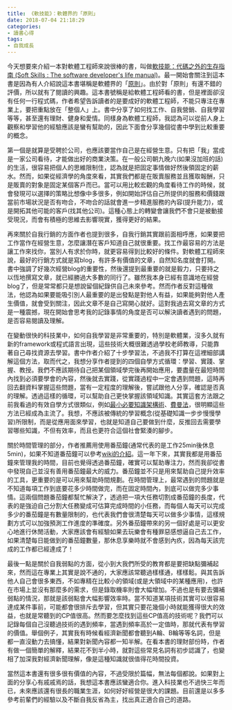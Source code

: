 ```yaml
---
title: 《軟技能》：軟體界的「原則」
date: 2018-07-04 21:18:29
categories:
- 讀書心得
tags:
- 自我成長
---
```

今天想要來介紹一本對軟體工程師來說很棒的書，叫做[軟技能：代碼之外的生存指南 (Soft Skills : The software developer's life manual)](https://www.tenlong.com.tw/products/9787115429476)。最一開始會關注到這本書是因為有人介紹說這本書堪稱是軟體界的「[原則](http://www.books.com.tw/products/0010782941)」。由於對「原則」有還不錯的評價，所以就有了閱讀的興趣。這本書號稱是給軟體工程師看的書，但是裡面卻沒有任何一行程式碼，作者希望告訴讀者的是要成好的軟體工程師，不能只專注在專業上，要把重點放在「整個人」上。書中分享了如何找工作、自我營銷、自我學習等等，甚至還有理財、健身和愛情。同樣身為軟體工程師，我認為可以從前人身上觀察和學習他的經驗應該是蠻有幫助的，因此下面會分享幾個從書中學到比較重要的概念。

第一個是就算是受聘於公司，也應該要當作自己是在經營生意。只有把「我」當成是一家公司看待，才能做出好的商業決策。在一般公司朝九晚六(如果沒加班的話)的生活，很容易把個人的思維限制住，認為就是把固定事情做好然後領固定的薪水。然而，如果從經濟學的角度來看，其實我們都是在販賣服務並且獲取報酬，只是販賣的對象是固定某個客戶而已。當可以用比較宏觀的角度看待工作的時候，就會發現可以選擇的策略比想像中多很多，例如開始評估自己所提供的服務和價錢跟當前市場狀況是否有吻合，不吻合的話就會進一步精進服務的內容(提升能力)，或是開拓其他可能的客戶(找其他公司)。這種心態上的轉變會讓我們不會只是被動接受現況，而會有積極的思維去影響現實，獲得更好的結果。

再來關於自我行銷的方面作者也提到很多，自我行銷其實跟前面相呼應，如果要把工作當作在經營生意，怎麼讓潛在客戶知道自己就很重要。找工作最容易的方法是讓工作來找你，當別人有求於你時，就更容易得到比較好的條件。對軟體工程師來說，最好的行銷方式就是寫blog，有許多有價值的文章，自然知名度就會打開。書中強調了好幾次經營blog的重要性，然後還提到最重要的就是毅力，只要持之以恆地撰寫文章，就已經勝過大多數的同行了。雖然我本身已經有意識地在經營blog了，但是常常都只是想說留個紀錄供自己未來參考。然而作者反對這種做法，他認為如果要能吸引別人最重要的是出發點是對他人有益，如果能夠對他人產生價值，就會受到關注，因此文章不是自己寫開心就好。這對我過去寫文章的方式是一種震撼，現在開始會思考我的記錄事情的角度是否可以解決讀者遇到的問題，是否容易閱讀及理解。

在變動很快的科技業中，如何自我學習是非常重要的，特別是軟體業，沒多久就有新的framework或程式語言出現，這些技術大概很難透過學校老師教導，只能靠著自己尋找資源去學習。書中作者介紹了十步學習法，不過我不打算在這裡細部講解這個方法，取而代之，我想分享作者提到的四個自學方式循環：學習、實踐、掌握、教授。我們不應該期待自己把某個領域學完後再開始應用，要盡量在最短時間內找到必須要學會的內容，然後就去實踐，從實踐過程中一定會遇到問題，這時再回去翻資料掌握這些問題，當有一定程度的理解後，嘗試跟他人分享，確認是否真的理解。透過這樣的循環，可以幫助自己更快掌握該領域知識。其實這套方法跟之前我看過的有效自學方式很類似，例如[最小必要知識架構術](https://rocket.cafe/talks/85231)、[費曼法](https://www.drcleaner.com/zh-hans/%E6%9C%80%E6%9C%89%E6%95%88%E7%9A%84%E5%AD%A6%E4%B9%A0%E6%96%B9%E6%B3%95%EF%BC%9A%E8%B4%B9%E6%9B%BC%E6%B3%95/)，很明顯這些方法已經成為主流了。我想，不應該被傳統的學習概念(從基礎知識一步步慢慢學習)所限制，而是從應用面來學習，也就是知道自己要做到什麼，反推回去需要學習哪些知識，不但有效率，而且也更符合這個社會緊湊的腳步。

關於時間管理的部分，作者推薦用使用番茄鐘(通常代表的是工作25min後休息5min)，如果不知道番茄鐘可以參考[wiki的介紹](https://zh.wikipedia.org/zh-tw/%E7%95%AA%E8%8C%84%E5%B7%A5%E4%BD%9C%E6%B3%95)。這一年下來，其實我都是用番茄鐘來管理我的時間，目前也覺得透過番茄鐘，確實可以幫助專注力，然而我卻從書中發現自己並沒有善用番茄鐘最大的威力。番茄鐘並不只是用來幫助自己提升效率的工具，更重要的是可以用來幫助時間規劃。在時間管理上，最常遇到的問題就是不知道每項工作到底要花多少時間做完，而在固定時間內，到底可以做完多少事情。這兩個問題番茄鐘都幫忙解決了，透過把一項大任務切割成番茄鐘的長度，代表的是強迫自己分割大任務變成可估算完成時間的小任務，而每個人每天可以完成多少的番茄鐘是有數量限制的，也代表我們會很清楚每天可以做多少事情，這樣規劃方式可以加強預測工作進度的準確度。另外番茄鐘帶來的另一個好處是可以更安心地進行休閒活動，大家應該會有經驗如果去玩樂會有種罪惡感想逼自己去工作，如果清楚每日能做到的番茄鐘數量，那休息享樂時就不會感到內疚，因為每天該完成的工作都已經達成了！

最後一點是關於自我弱點的方面，從小到大我們所受的教育都是要把缺點彌補起來，然而這在專業上其實是說不通的，大家應該常聽過樣樣通，樣樣鬆。與其告訴他人自己會很多東西，不如專精在比較小的領域(或是大領域中的某種應用)，也許在市場上並沒有那麼多的需求，但是錄取機率則會大幅增加。不過也是有要去彌補弱點的情況，那就是該弱點會大幅影響效率時。當不知道某項技術其實可以很容易達成某件事前，可能都會很排斥去學習，但其實只要花幾個小時就能獲得很大的效益，也就是常聽到的CP值很高。然而要怎麼找到這些CP值高的技術呢？我們可以記錄每個自己沒聽過技術的遇到頻率，當遇到頻率高於一定值時，那就代表有學習的價值。舉個例子，其實我有時候看經濟新聞都會聽到A輪、B輪等等名詞，但是都一直沒動力去搞懂，結果對新聞內容都一知半解。在看本書的理財部份時，作者有做一個簡單的解釋，結果花不到半小時，就對這些常見名詞有初步認識了，也變相了加深我對經濟新聞理解，像是這種知識就很值得花時間投資。

當然這本書還有很多很有價值的內容，不過受限於篇幅，無法每個都說。如果對上面的分享心有戚戚焉的話，我想這本書應該蠻適合你。進入科技業也不過快三年而已，未來應該還有很長的職業生涯，如何好好經營是很大的課題。目前還是以多多參考前輩們的經驗以及不斷自我反省為主，找出真正適合自己的道路。
